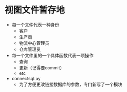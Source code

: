 # 视图文件暂存地
- 每一个文件代表一种身份
  - 客户
  - 生产商
  - 物流中心管理员
  - 仓库管理员
- 每一个文件里的一个具体函数代表一项操作
  - 查询
  - 更新（记得要commit）
  - etc
- connectsql.py
  - 为了方便更改链接数据库的参数，专门新写了一个模块
